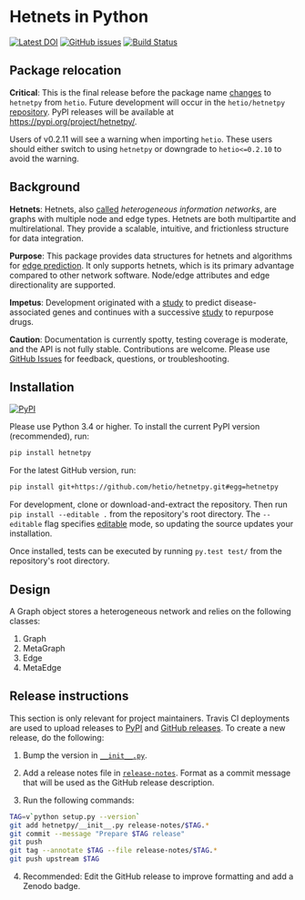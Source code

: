 # Hetnets in Python

[![Latest DOI](https://zenodo.org/badge/14475/dhimmel/hetnetpy.svg)](https://zenodo.org/badge/latestdoi/14475/dhimmel/hetio)
[![GitHub issues](https://img.shields.io/github/issues/hetio/hetnetpy.svg)](https://github.com/hetio/hetnetpy/issues)
[![Build Status](https://travis-ci.com/hetio/hetnetpy.svg?branch=master)](https://travis-ci.com/hetio/hetnetpy)

## Package relocation

**Critical**:
This is the final release before the package name [changes](https://github.com/hetio/hetio/issues/40) to `hetnetpy` from `hetio`.
Future development will occur in the `hetio/hetnetpy` [repository](https://github.com/hetio/hetnetpy).
PyPI releases will be available at <https://pypi.org/project/hetnetpy/>.

Users of v0.2.11 will see a warning when importing `hetio`.
These users should either switch to using `hetnetpy` or downgrade to `hetio<=0.2.10` to avoid the warning.

## Background

**Hetnets**: Hetnets, also [called](https://doi.org/10.15363/thinklab.d104) *heterogeneous information networks*, are graphs with multiple node and edge types. Hetnets are both multipartite and multirelational. They provide a scalable, intuitive, and frictionless structure for data integration.

**Purpose**: This package provides data structures for hetnets and algorithms for [edge prediction](http://het.io/hnep/). It only supports hetnets, which is its primary advantage compared to other network software. Node/edge attributes and edge directionality are supported.

**Impetus**: Development originated with a [study](https://doi.org/10.1371/journal.pcbi.1004259 "Heterogeneous Network Edge Prediction: A Data Integration Approach to Prioritize Disease-Associated Genes") to predict disease-associated genes and continues with a successive [study](https://doi.org/10.7554/eLife.26726 "Systematic integration of biomedical knowledge prioritizes drugs for repurposing") to repurpose drugs.

**Caution**: Documentation is currently spotty, testing coverage is moderate, and the API is not fully stable. Contributions are welcome. Please use [GitHub Issues](https://github.com/hetio/hetio/issues) for feedback, questions, or troubleshooting.

## Installation

[![PyPI](https://img.shields.io/pypi/v/hetnetpy.svg)](https://pypi.org/project/hetnetpy/)

Please use Python 3.4 or higher. To install the current PyPI version (recommended), run:

```sh
pip install hetnetpy
```

For the latest GitHub version, run:

```sh
pip install git+https://github.com/hetio/hetnetpy.git#egg=hetnetpy
```

For development, clone or download-and-extract the repository. Then run `pip install --editable .` from the repository's root directory. The `--editable` flag specifies [editable](https://pythonhosted.org/setuptools/setuptools.html#development-mode) mode, so updating the source updates your installation.

Once installed, tests can be executed by running `py.test test/` from the repository's root directory. 

## Design

A Graph object stores a heterogeneous network and relies on the following classes:

1. Graph
2. MetaGraph
3. Edge
4. MetaEdge

## Release instructions

This section is only relevant for project maintainers.
Travis CI deployments are used to upload releases to [PyPI](https://pypi.org/project/hetnetpy) and [GitHub releases](https://github.com/hetio/hetnetpy/releases).
To create a new release, do the following:

1. Bump the version in [`__init__.py`](hetio/__init__.py).

2. Add a release notes file in [`release-notes`](release-notes).
  Format as a commit message that will be used as the GitHub release description.

3. Run the following commands:
    
  ```sh
  TAG=v`python setup.py --version`
  git add hetnetpy/__init__.py release-notes/$TAG.*
  git commit --message "Prepare $TAG release"
  git push
  git tag --annotate $TAG --file release-notes/$TAG.*
  git push upstream $TAG
  ```

4. Recommended: Edit the GitHub release to improve formatting and add a Zenodo badge.
